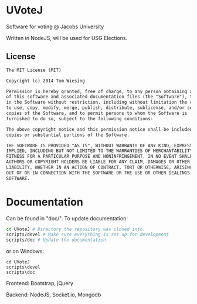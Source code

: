 # UVoteJ

Software for voting @ Jacobs University

Written in NodeJS, will be used for USG Elections.

## License

```txt
The MIT License (MIT)

Copyright (c) 2014 Tom Wiesing

Permission is hereby granted, free of charge, to any person obtaining a copy
of this software and associated documentation files (the "Software"), to deal
in the Software without restriction, including without limitation the rights
to use, copy, modify, merge, publish, distribute, sublicense, and/or sell
copies of the Software, and to permit persons to whom the Software is
furnished to do so, subject to the following conditions:

The above copyright notice and this permission notice shall be included in all
copies or substantial portions of the Software.

THE SOFTWARE IS PROVIDED "AS IS", WITHOUT WARRANTY OF ANY KIND, EXPRESS OR
IMPLIED, INCLUDING BUT NOT LIMITED TO THE WARRANTIES OF MERCHANTABILITY,
FITNESS FOR A PARTICULAR PURPOSE AND NONINFRINGEMENT. IN NO EVENT SHALL THE
AUTHORS OR COPYRIGHT HOLDERS BE LIABLE FOR ANY CLAIM, DAMAGES OR OTHER
LIABILITY, WHETHER IN AN ACTION OF CONTRACT, TORT OR OTHERWISE, ARISING FROM,
OUT OF OR IN CONNECTION WITH THE SOFTWARE OR THE USE OR OTHER DEALINGS IN THE
SOFTWARE.
```

# Documentation

Can be found in "doc/". To update documentation:

```bash
cd UVoteJ # Directory the repository was cloned into.
scripts/devel # Make sure everything is set up for development
scripts/doc # Update the documentation
```

or on Windows:

```
cd UVoteJ
scripts\devel
scripts\doc
```


Frontend: Bootstrap, jQuery

Backend: NodeJS, Socket.io, Mongodb
